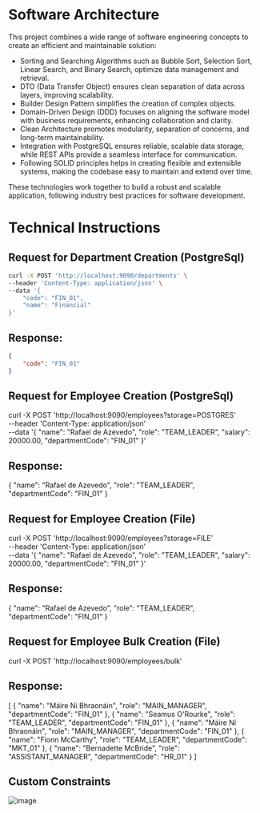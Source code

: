 # Software Architecture

This project combines a wide range of software engineering concepts to create an efficient and maintainable solution:

- Sorting and Searching Algorithms such as Bubble Sort, Selection Sort, Linear Search, and Binary Search, optimize data management and retrieval.
- DTO (Data Transfer Object) ensures clean separation of data across layers, improving scalability.
- Builder Design Pattern simplifies the creation of complex objects.
- Domain-Driven Design (DDD) focuses on aligning the software model with business requirements, enhancing collaboration and clarity.
- Clean Architecture promotes modularity, separation of concerns, and long-term maintainability.
- Integration with PostgreSQL ensures reliable, scalable data storage, while REST APIs provide a seamless interface for communication.
- Following SOLID principles helps in creating flexible and extensible systems, making the codebase easy to maintain and extend over time.

These technologies work together to build a robust and scalable application, following industry best practices for software development.

# Technical Instructions

## Request for Department Creation (PostgreSql)
```bash
curl -X POST 'http://localhost:9090/departments' \
--header 'Content-Type: application/json' \
--data '{
    "code": "FIN_01",
    "name": "Financial"
}'
```
## Response:
```json
{
    "code": "FIN_01"
}
```
## Request for Employee Creation (PostgreSql)
curl -X POST 'http://localhost:9090/employees?storage=POSTGRES' \
--header 'Content-Type: application/json' \
--data '{
    "name": "Rafael de Azevedo",
    "role": "TEAM_LEADER",
    "salary": 20000.00,
    "departmentCode": "FIN_01"
}'

## Response:
{
    "name": "Rafael de Azevedo",
    "role": "TEAM_LEADER",
    "departmentCode": "FIN_01"
}

## Request for Employee Creation (File)
curl -X POST 'http://localhost:9090/employees?storage=FILE' \
--header 'Content-Type: application/json' \
--data '{
    "name": "Rafael de Azevedo",
    "role": "TEAM_LEADER",
    "salary": 20000.00,
    "departmentCode": "FIN_01"
}'

## Response:
{
    "name": "Rafael de Azevedo",
    "role": "TEAM_LEADER",
    "departmentCode": "FIN_01"
}

## Request for Employee Bulk Creation (File)
curl -X POST 'http://localhost:9090/employees/bulk'

## Response:
[
    {
        "name": "Máire Ní Bhraonáin",
        "role": "MAIN_MANAGER",
        "departmentCode": "FIN_01"
    },
    {
        "name": "Seamus O'Rourke",
        "role": "TEAM_LEADER",
        "departmentCode": "FIN_01"
    },
    {
        "name": "Máire Ní Bhraonáin",
        "role": "MAIN_MANAGER",
        "departmentCode": "FIN_01"
    },
    {
        "name": "Fionn McCarthy",
        "role": "TEAM_LEADER",
        "departmentCode": "MKT_01"
    },
    {
        "name": "Bernadette McBride",
        "role": "ASSISTANT_MANAGER",
        "departmentCode": "HR_01"
    }
]


## Custom Constraints

![image](https://github.com/user-attachments/assets/d596e4c9-0596-4958-9239-6f7c05cd34a1)

